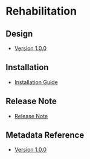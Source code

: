 # Rehabilitation

## Design

- [Version 1.0.0](#rehab-agg-design)

## Installation

- [Installation Guide](#rehab-agg-installation)

## Release Note

- [Release Note](#rehab-agg-release-note)

## Metadata Reference

- [Version 1.0.0](https://packages.dhis2.org/en/RHAG/1.0.0/RHAG00.xlsx)
